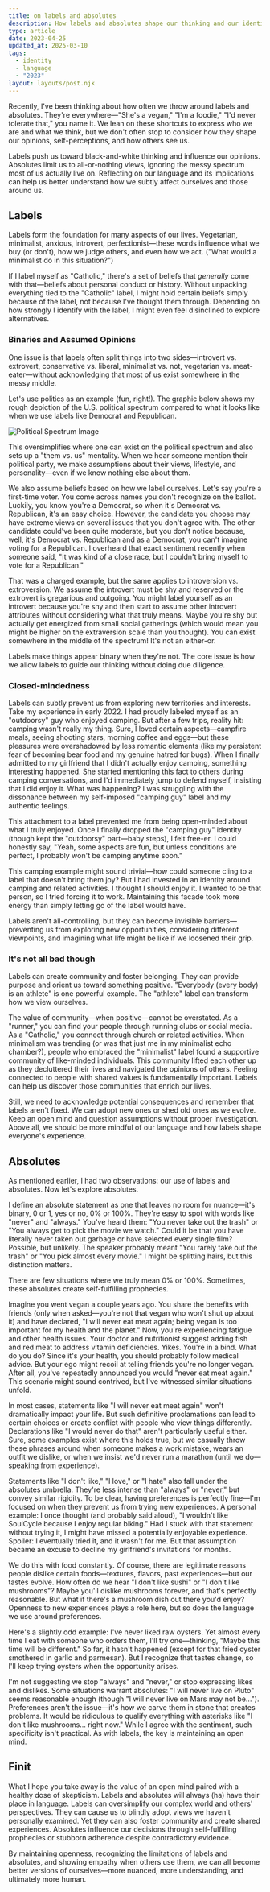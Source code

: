 ```yaml
---
title: on labels and absolutes
description: How labels and absolutes shape our thinking and our identity.
type: article
date: 2023-04-25
updated_at: 2025-03-10
tags:
  - identity
  - language
  - "2023"
layout: layouts/post.njk
---
```


Recently, I've been thinking about how often we throw around labels and absolutes. They're everywhere—"She's a vegan," "I'm a foodie," "I'd never tolerate that," you name it. We lean on these shortcuts to express who we are and what we think, but we don't often stop to consider how they shape our opinions, self-perceptions, and how others see us.

Labels push us toward black-and-white thinking and influence our opinions. Absolutes limit us to all-or-nothing views, ignoring the messy spectrum most of us actually live on. Reflecting on our language and its implications can help us better understand how we subtly affect ourselves and those around us.

## Labels
Labels form the foundation for many aspects of our lives. Vegetarian, minimalist, anxious, introvert, perfectionist—these words influence what we buy (or don't), how we judge others, and even how we act. ("What would a minimalist do in this situation?")

If I label myself as "Catholic," there's a set of beliefs that *generally* come with that—beliefs about personal conduct or history. Without unpacking everything tied to the "Catholic" label, I might hold certain beliefs simply because of the label, not because I've thought them through. Depending on how strongly I identify with the label, I might even feel disinclined to explore alternatives.

### Binaries and Assumed Opinions
One issue is that labels often split things into two sides—introvert vs. extrovert, conservative vs. liberal, minimalist vs. not, vegetarian vs. meat-eater—without acknowledging that most of us exist somewhere in the messy middle.

Let's use politics as an example (fun, right!). The graphic below shows my rough depiction of the U.S. political spectrum compared to what it looks like when we use labels like Democrat and Republican.

![Political Spectrum Image](/img/political.avif)

This oversimplifies where one can exist on the political spectrum and also sets up a "them vs. us" mentality. When we hear someone mention their political party, we make assumptions about their views, lifestyle, and personality—even if we know nothing else about them.

We also assume beliefs based on how we label ourselves. Let's say you're a first-time voter. You come across names you don't recognize on the ballot. Luckily, you know you're a Democrat, so when it's Democrat vs. Republican, it's an easy choice. However, the candidate you choose may have extreme views on several issues that you don't agree with. The other candidate could've been quite moderate, but you don't notice because, well, it's Democrat vs. Republican and as a Democrat, you can't imagine voting for a Republican. I overheard that exact sentiment recently when someone said, "It was kind of a close race, but I couldn't bring myself to vote for a Republican."

That was a charged example, but the same applies to introversion vs. extroversion. We assume the introvert must be shy and reserved or the extrovert is gregarious and outgoing. You might label yourself as an introvert because you're shy and then start to assume other introvert attributes without considering what that truly means. Maybe you're shy but actually get energized from small social gatherings (which would mean you might be higher on the extraversion scale than you thought). You can exist somewhere in the middle of the spectrum! It's not an either-or.

Labels make things appear binary when they're not. The core issue is how we allow labels to guide our thinking without doing due diligence.

### Closed-mindedness

Labels can subtly prevent us from exploring new territories and interests. Take my experience in early 2022. I had proudly labeled myself as an "outdoorsy" guy who enjoyed camping. But after a few trips, reality hit: camping wasn't really my thing. Sure, I loved certain aspects—campfire meals, seeing shooting stars, morning coffee and eggs—but these pleasures were overshadowed by less romantic elements (like my persistent fear of becoming bear food and my genuine hatred for bugs).
When I finally admitted to my girlfriend that I didn't actually enjoy camping, something interesting happened. She started mentioning this fact to others during camping conversations, and I'd immediately jump to defend myself, insisting that I did enjoy it. What was happening? I was struggling with the dissonance between my self-imposed "camping guy" label and my authentic feelings.

This attachment to a label prevented me from being open-minded about what I truly enjoyed. Once I finally dropped the "camping guy" identity (though kept the "outdoorsy" part—baby steps), I felt free-er. I could honestly say, "Yeah, some aspects are fun, but unless conditions are perfect, I probably won't be camping anytime soon."

This camping example might sound trivial—how could someone cling to a label that doesn't bring them joy? But I had invested in an identity around camping and related activities. I thought I should enjoy it. I wanted to be that person, so I tried forcing it to work. Maintaining this facade took more energy than simply letting go of the label would have.

Labels aren't all-controlling, but they can become invisible barriers—preventing us from exploring new opportunities, considering different viewpoints, and imagining what life might be like if we loosened their grip.

### It's not all bad though

Labels can create community and foster belonging. They can provide purpose and orient us toward something positive. "Everybody (every body) is an athlete" is one powerful example. The "athlete" label can transform how we view ourselves.

The value of community—when positive—cannot be overstated. As a "runner," you can find your people through running clubs or social media. As a "Catholic," you connect through church or related activities. When minimalism was trending (or was that just me in my minimalist echo chamber?), people who embraced the "minimalist" label found a supportive community of like-minded individuals. This community lifted each other up as they decluttered their lives and navigated the opinions of others. Feeling connected to people with shared values is fundamentally important. Labels can help us discover those communities that enrich our lives.

Still, we need to acknowledge potential consequences and remember that labels aren't fixed. We can adopt new ones or shed old ones as we evolve. Keep an open mind and question assumptions without proper investigation. Above all, we should be more mindful of our language and how labels shape everyone's experience.

## Absolutes
As mentioned earlier, I had two observations: our use of labels and absolutes. Now let's explore absolutes.

I define an absolute statement as one that leaves no room for nuance—it's binary, 0 or 1, yes or no, 0% or 100%. They're easy to spot with words like "never" and "always." You've heard them: "You never take out the trash" or "You always get to pick the movie we watch." Could it be that you have literally never taken out garbage or have selected every single film? Possible, but unlikely. The speaker probably meant "You rarely take out the trash" or "You pick almost every movie." I might be splitting hairs, but this distinction matters.

There are few situations where we truly mean 0% or 100%. Sometimes, these absolutes create self-fulfilling prophecies.

Imagine you went vegan a couple years ago. You share the benefits with friends (only when asked—you're not that vegan who won't shut up about it) and have declared, "I will never eat meat again; being vegan is too important for my health and the planet." Now, you're experiencing fatigue and other health issues. Your doctor and nutritionist suggest adding fish and red meat to address vitamin deficiencies. Yikes. You're in a bind.
What do you do? Since it's your health, you should probably follow medical advice. But your ego might recoil at telling friends you're no longer vegan. After all, you've repeatedly announced you would "never eat meat again." This scenario might sound contrived, but I've witnessed similar situations unfold.

In most cases, statements like "I will never eat meat again" won't dramatically impact your life. But such definitive proclamations can lead to certain choices or create conflict with people who view things differently. Declarations like "I would never do that" aren't particularly useful either. Sure, some examples exist where this holds true, but we casually throw these phrases around when someone makes a work mistake, wears an outfit we dislike, or when we insist we'd never run a marathon (until we do—speaking from experience).

Statements like "I don't like," "I love," or "I hate" also fall under the absolutes umbrella. They're less intense than "always" or "never," but convey similar rigidity. To be clear, having preferences is perfectly fine—I'm focused on when they prevent us from trying new experiences.
A personal example: I once thought (and probably said aloud), "I wouldn't like SoulCycle because I enjoy regular biking." Had I stuck with that statement without trying it, I might have missed a potentially enjoyable experience. Spoiler: I eventually tried it, and it wasn't for me. But that assumption became an excuse to decline my girlfriend's invitations for months.

We do this with food constantly. Of course, there are legitimate reasons people dislike certain foods—textures, flavors, past experiences—but our tastes evolve. How often do we hear "I don't like sushi" or "I don't like mushrooms"? Maybe you'll dislike mushrooms forever, and that's perfectly reasonable. But what if there's a mushroom dish out there you'd enjoy? Openness to new experiences plays a role here, but so does the language we use around preferences.

Here's a slightly odd example: I've never liked raw oysters. Yet almost every time I eat with someone who orders them, I'll try one—thinking, "Maybe this time will be different." So far, it hasn't happened (except for that fried oyster smothered in garlic and parmesan). But I recognize that tastes change, so I'll keep trying oysters when the opportunity arises.

I'm not suggesting we stop "always" and "never," or stop expressing likes and dislikes. Some situations warrant absolutes: "I will never live on Pluto" seems reasonable enough (though "I will never live on Mars may not be..."). Preferences aren't the issue—it's how we carve them in stone that creates problems. It would be ridiculous to qualify everything with asterisks like "I don't like mushrooms... right now." While I agree with the sentiment, such specificity isn't practical. As with labels, the key is maintaining an open mind.

## Finit

What I hope you take away is the value of an open mind paired with a healthy dose of skepticism. Labels and absolutes will always (ha) have their place in language. Labels can oversimplify our complex world and others' perspectives. They can cause us to blindly adopt views we haven't personally examined. Yet they can also foster community and create shared experiences. Absolutes influence our decisions through self-fulfilling prophecies or stubborn adherence despite contradictory evidence.

By maintaining openness, recognizing the limitations of labels and absolutes, and showing empathy when others use them, we can all become better versions of ourselves—more nuanced, more understanding, and ultimately more human.
